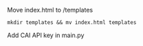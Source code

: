 Move index.html to /templates

`mkdir templates && mv index.html templates`

Add CAI API key in main.py
